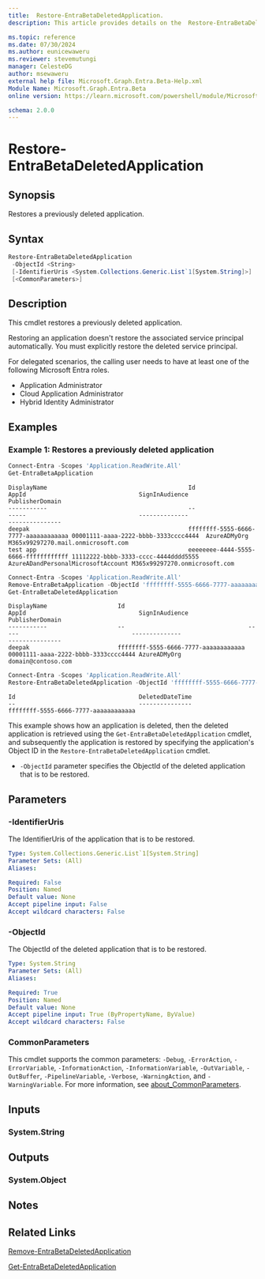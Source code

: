 ```yaml
---
title:  Restore-EntraBetaDeletedApplication.
description: This article provides details on the  Restore-EntraBetaDeletedApplication Command.

ms.topic: reference
ms.date: 07/30/2024
ms.author: eunicewaweru
ms.reviewer: stevemutungi
manager: CelesteDG
author: msewaweru
external help file: Microsoft.Graph.Entra.Beta-Help.xml
Module Name: Microsoft.Graph.Entra.Beta
online version: https://learn.microsoft.com/powershell/module/Microsoft.Graph.Entra.Beta/Restore-EntraBetaDeletedApplication

schema: 2.0.0
---
```


# Restore-EntraBetaDeletedApplication

## Synopsis

Restores a previously deleted application.

## Syntax

```powershell
Restore-EntraBetaDeletedApplication 
 -ObjectId <String>
 [-IdentifierUris <System.Collections.Generic.List`1[System.String]>] 
 [<CommonParameters>]
```

## Description

This cmdlet restores a previously deleted application.

Restoring an application doesn't restore the associated service principal automatically. You must explicitly restore the deleted service principal.

For delegated scenarios, the calling user needs to have at least one of the following Microsoft Entra roles.

- Application Administrator
- Cloud Application Administrator
- Hybrid Identity Administrator

## Examples

### Example 1: Restores a previously deleted application

```powershell
Connect-Entra -Scopes 'Application.ReadWrite.All'
Get-EntraBetaApplication
```

```Output
DisplayName                                        Id                                   AppId                                SignInAudience                     PublisherDomain
-----------                                        --                                   -----                                --------------                     ---------------
deepak                                             ffffffff-5555-6666-7777-aaaaaaaaaaaa 00001111-aaaa-2222-bbbb-3333cccc4444  AzureADMyOrg                       M365x99297270.mail.onmicrosoft.com
test app                                           eeeeeeee-4444-5555-6666-ffffffffffff 11112222-bbbb-3333-cccc-4444dddd5555 AzureADandPersonalMicrosoftAccount M365x99297270.onmicrosoft.com
```

```powershell
Connect-Entra -Scopes 'Application.ReadWrite.All'
Remove-EntraBetaApplication -ObjectId 'ffffffff-5555-6666-7777-aaaaaaaaaaaa'
Get-EntraBetaDeletedApplication
```

```Output
DisplayName                    Id                                   AppId                                SignInAudience                     PublisherDomain
-----------                    --                                   -----                                --------------                     ---------------
deepak                         ffffffff-5555-6666-7777-aaaaaaaaaaaa 00001111-aaaa-2222-bbbb-3333cccc4444 AzureADMyOrg                       domain@contoso.com
```

```powershell
Connect-Entra -Scopes 'Application.ReadWrite.All'
Restore-EntraBetaDeletedApplication -ObjectId 'ffffffff-5555-6666-7777-aaaaaaaaaaaa'
```

```Output
Id                                   DeletedDateTime
--                                   ---------------
ffffffff-5555-6666-7777-aaaaaaaaaaaa
```

This example shows how an application is deleted, then the deleted application is retrieved using the `Get-EntraBetaDeletedApplication` cmdlet, and subsequently the application is restored by specifying the application's Object ID in the `Restore-EntraBetaDeletedApplication` cmdlet.

- `-ObjectId` parameter specifies the ObjectId of the deleted application that is to be restored.

## Parameters

### -IdentifierUris

The IdentifierUris of the application that is to be restored.

```yaml
Type: System.Collections.Generic.List`1[System.String]
Parameter Sets: (All)
Aliases:

Required: False
Position: Named
Default value: None
Accept pipeline input: False
Accept wildcard characters: False
```

### -ObjectId

The ObjectId of the deleted application that is to be restored.

```yaml
Type: System.String
Parameter Sets: (All)
Aliases:

Required: True
Position: Named
Default value: None
Accept pipeline input: True (ByPropertyName, ByValue)
Accept wildcard characters: False
```

### CommonParameters

This cmdlet supports the common parameters: `-Debug`, `-ErrorAction`, `-ErrorVariable`, `-InformationAction`, `-InformationVariable`, `-OutVariable`, `-OutBuffer`, `-PipelineVariable`, `-Verbose`, `-WarningAction`, and `-WarningVariable`. For more information, see [about_CommonParameters](https://go.microsoft.com/fwlink/?LinkID=113216).

## Inputs

### System.String

## Outputs

### System.Object

## Notes

## Related Links

[Remove-EntraBetaDeletedApplication](Remove-EntraBetaDeletedApplication.md)

[Get-EntraBetaDeletedApplication](Get-EntraBetaDeletedApplication.md)
